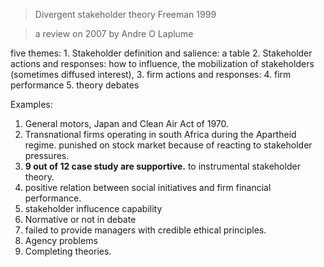 
> Divergent stakeholder theory
> Freeman 1999

> a review on 2007 by Andre O Laplume

five themes:
	1. Stakeholder definition and salience: a table
	2. Stakeholder actions and responses: how to influence, the mobilization of stakeholders (sometimes diffused interest), 
	3. firm actions and responses: 
	4. firm performance
	5. theory debates

Examples:
1.  General motors, Japan and Clean Air Act of 1970. 
2. Transnational firms operating in south Africa during the Apartheid regime. punished on stock market because of reacting to stakeholder pressures.
3. **9 out of 12 case study are supportive.** to instrumental stakeholder theory.
4. positive relation between social initiatives and firm financial performance.
5. stakeholder influcence capability
6. Normative or not in debate
7. failed to provide managers with credible ethical principles.
8. Agency problems
9. Completing theories.


<!--stackedit_data:
eyJoaXN0b3J5IjpbLTUwOTg1MjUwNiwtMTM1OTYwMzI1MiwxOT
g5Mjc4MTI5LC04MDk4NDY1MSwyNzYwODgxNDUsLTEwODUxNTE3
MSw4OTIwMDIyNzUsLTE4NzM1OTAyMjksLTE5NzU4ODgxNTQsLT
QzNjgyMzYyMiwtMTcxNjI0NDk0N119
-->
